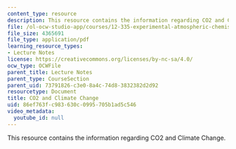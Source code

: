 ```yaml
---
content_type: resource
description: This resource contains the information regarding CO2 and Climate Change.
file: /ol-ocw-studio-app/courses/12-335-experimental-atmospheric-chemistry-fall-2014/86ef763fc983630c0995705b1ad5c546_MIT12_335F14_Lecture2.pdf
file_size: 4365691
file_type: application/pdf
learning_resource_types:
- Lecture Notes
license: https://creativecommons.org/licenses/by-nc-sa/4.0/
ocw_type: OCWFile
parent_title: Lecture Notes
parent_type: CourseSection
parent_uid: 73791826-c3e0-8a4c-74d8-3832382d2d92
resourcetype: Document
title: CO2 and Climate Change
uid: 86ef763f-c983-630c-0995-705b1ad5c546
video_metadata:
  youtube_id: null
---
```

This resource contains the information regarding CO2 and Climate Change.